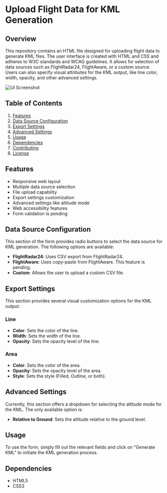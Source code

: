 # Upload Flight Data for KML Generation

## Overview

This repository contains an HTML file designed for uploading flight data to generate KML files. The user interface is created with HTML and CSS and adheres to W3C standards and WCAG guidelines. It allows for selection of data sources such as FlightRadar24, FlightAware, or a custom source. Users can also specify visual attributes for the KML output, like line color, width, opacity, and other advanced settings.

![UI Screenshot](https://uploads-ssl.webflow.com/64a0b5a003c2c188baad841a/64f7d9e123b93377630bf01b_Screenshot%202023-09-05%20at%2018.45.39.png)

## Table of Contents

1. [Features](#features)
2. [Data Source Configuration](#data-source-configuration)
3. [Export Settings](#export-settings)
4. [Advanced Settings](#advanced-settings)
5. [Usage](#usage)
6. [Dependencies](#dependencies)
7. [Contributing](#contributing)
8. [License](#license)

## Features

- Responsive web layout
- Multiple data source selection
- File upload capability
- Export settings customization
- Advanced settings like altitude mode
- Web accessibility features
- Form validation is pending

## Data Source Configuration

This section of the form provides radio buttons to select the data source for KML generation. The following options are available:

- **FlightRadar24**: Uses CSV export from FlightRadar24.
- **FlightAware**: Uses copy-paste from FlightAware. This feature is pending.
- **Custom**: Allows the user to upload a custom CSV file.

## Export Settings

This section provides several visual customization options for the KML output:

### Line

- **Color**: Sets the color of the line.
- **Width**: Sets the width of the line.
- **Opacity**: Sets the opacity level of the line.

### Area

- **Color**: Sets the color of the area.
- **Opacity**: Sets the opacity level of the area.
- **Style**: Sets the style (Filled, Outline, or both).

## Advanced Settings

Currently, this section offers a dropdown for selecting the altitude mode for the KML. The only available option is:

- **Relative to Ground**: Sets the altitude relative to the ground level.

## Usage

To use the form, simply fill out the relevant fields and click on "Generate KML" to initiate the KML generation process.

## Dependencies

- HTML5
- CSS3
